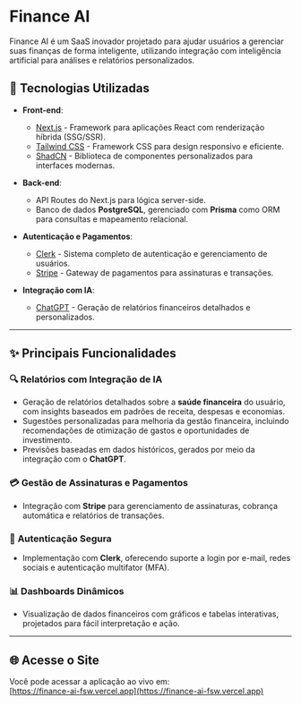 # Finance AI  

Finance AI é um SaaS inovador projetado para ajudar usuários a gerenciar suas finanças de forma inteligente, utilizando integração com inteligência artificial para análises e relatórios personalizados.  

## 🚀 **Tecnologias Utilizadas**  

- **Front-end**:  
  - [Next.js](https://nextjs.org/) - Framework para aplicações React com renderização híbrida (SSG/SSR).  
  - [Tailwind CSS](https://tailwindcss.com/) - Framework CSS para design responsivo e eficiente.  
  - [ShadCN](https://shadcn.dev/) - Biblioteca de componentes personalizados para interfaces modernas.  

- **Back-end**:  
  - API Routes do Next.js para lógica server-side.  
  - Banco de dados **PostgreSQL**, gerenciado com **Prisma** como ORM para consultas e mapeamento relacional.  

- **Autenticação e Pagamentos**:  
  - [Clerk](https://clerk.dev/) - Sistema completo de autenticação e gerenciamento de usuários.  
  - [Stripe](https://stripe.com/) - Gateway de pagamentos para assinaturas e transações.  

- **Integração com IA**:  
  - [ChatGPT](https://openai.com/chatgpt) - Geração de relatórios financeiros detalhados e personalizados.  

---

## ✨ **Principais Funcionalidades**  

### 🔍 **Relatórios com Integração de IA**  
- Geração de relatórios detalhados sobre a **saúde financeira** do usuário, com insights baseados em padrões de receita, despesas e economias.  
- Sugestões personalizadas para melhoria da gestão financeira, incluindo recomendações de otimização de gastos e oportunidades de investimento.  
- Previsões baseadas em dados históricos, gerados por meio da integração com o **ChatGPT**.  

### 💳 **Gestão de Assinaturas e Pagamentos**  
- Integração com **Stripe** para gerenciamento de assinaturas, cobrança automática e relatórios de transações.  

### 🔐 **Autenticação Segura**  
- Implementação com **Clerk**, oferecendo suporte a login por e-mail, redes sociais e autenticação multifator (MFA).  

### 📊 **Dashboards Dinâmicos**  
- Visualização de dados financeiros com gráficos e tabelas interativas, projetados para fácil interpretação e ação.

---

## 🌐 **Acesse o Site**  
Você pode acessar a aplicação ao vivo em:  
[https://finance-ai-fsw.vercel.app](https://finance-ai-fsw.vercel.app) 
